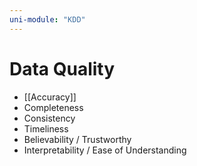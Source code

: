 ```yaml
---
uni-module: "KDD"
---
```


# Data Quality

- [[Accuracy]]
- Completeness
- Consistency
- Timeliness
- Believability / Trustworthy
- Interpretability / Ease of Understanding
